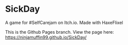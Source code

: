 # SickDay
A game for #SelfCarejam on Itch.io. Made with HaxeFlixel

This is the Github Pages branch.
View the page here: https://ninjamuffin99.github.io/SickDay/
